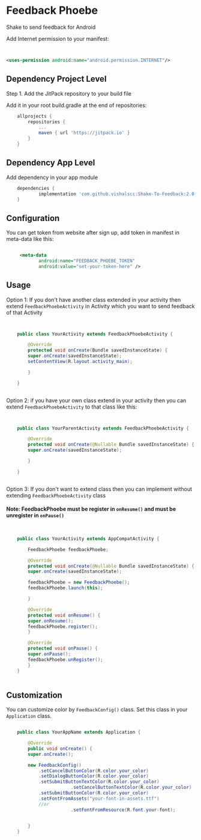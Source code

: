 # Feedback Phoebe
Shake to send feedback for Android



Add Internet permission to your manifest:
```` xml


<uses-permission android:name="android.permission.INTERNET"/>

````


## Dependency Project Level

Step 1. Add the JitPack repository to your build file

Add it in your root build.gradle at the end of repositories:



```gradle
	allprojects {
		repositories {
			...
			maven { url 'https://jitpack.io' }
		}
	}

```

## Dependency App Level

Add dependency in your app module

```gradle
	dependencies {
	        implementation 'com.github.vishalscc:Shake-To-Feedback:2.0'
	}

```

## Configuration

You can get token from website after sign up, add token in manifest in meta-data like this:

```xml

	 <meta-data
		    android:name="FEEDBACK_PHOEBE_TOKEN"
		    android:value="set-your-token-here" />

```

## Usage

Option 1:  If you don't have another class extended in your activity then extend `FeedbackPhoebeActivity` in Activity which you want to send feedback of that Activity

``` java


	public class YourActivity extends FeedbackPhoebeActivity {

	    @Override
	    protected void onCreate(Bundle savedInstanceState) {
		super.onCreate(savedInstanceState);
		setContentView(R.layout.activity_main);

	    }

	}
	
```

Option 2: if you have your own class extend in your activity then you can extend `FeedbackPhoebeActivity` to that class like this:

```java


	public class YourParentActivity extends FeedbackPhoebeActivity {

	    @Override
	    protected void onCreate(@Nullable Bundle savedInstanceState) {
		super.onCreate(savedInstanceState);

	    }

	}
	

```

Option 3: If you don't want to extend class then you can implement without extending `FeedbackPhoebeActivity` class 

#### Note: FeedbackPhoebe must be register in `onResume()` and must be unregister in `onPause()`


```java


	public class YourActivity extends AppCompatActivity {

	    FeedbackPhoebe feedbackPhoebe;

	    @Override
	    protected void onCreate(@Nullable Bundle savedInstanceState) {
		super.onCreate(savedInstanceState);

		feedbackPhoebe = new FeedbackPhoebe();
		feedbackPhoebe.launch(this);

	    }

	    @Override
	    protected void onResume() {
		super.onResume();
		feedbackPhoebe.register();
	    }

	    @Override
	    protected void onPause() {
		super.onPause();
		feedbackPhoebe.unRegister();
	    }
	}
	

```

## Customization

You can customize color by `FeedbackConfig()` class. Set this class in your `Application` class.

``` java 

	public class YourAppName extends Application {

	    @Override
	    public void onCreate() {
		super.onCreate();

		new FeedbackConfig()
			.setCancelButtonColor(R.color.your_color)
			.setDialogButtonColor(R.color.your_color)
			.setSubmitButtonTextColor(R.color.your_color)
                        .setCancelButtonTextColor(R.color.your_color)
			.setSubmitButtonColor(R.color.your_color)
			.setFontFromAssets("your-font-in-assets.ttf")
			//or
                        .setFontFromResource(R.font.your-font);
			

	    }
	}
	
```




